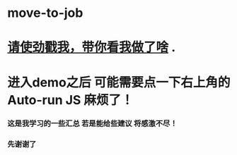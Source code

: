 # move-to-job

# [请使劲戳我，带你看我做了啥](https://jsbin.com/cobozat/edit?html,output) . 
# 进入demo之后 可能需要点一下右上角的Auto-run JS 麻烦了！

### 这是我学习的一些汇总 若是能给些建议 将感激不尽！  
### 先谢谢了
